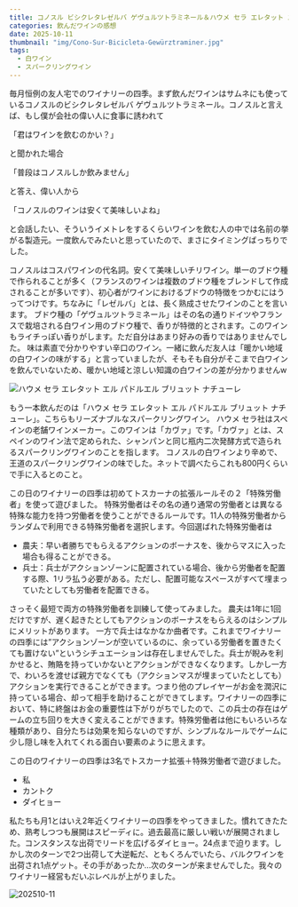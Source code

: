 ```yaml
---
title: コノスル ビシクレタレゼルバ ゲヴュルツトラミネール＆ハウメ セラ エレタット エル パドルエル ブリュット ナチューレ
categories: 飲んだワインの感想
date: 2025-10-11
thumbnail: "img/Cono-Sur-Bicicleta-Gewürztraminer.jpg"
tags:
  - 白ワイン
  - スパークリングワイン
---
```


毎月恒例の友人宅でのワイナリーの四季。まず飲んだワインはサムネにも使っているコノスルのビシクレタレゼルバ ゲヴュルツトラミネール。コノスルと言えば、もし僕が会社の偉い人に食事に誘われて

「君はワインを飲むのかい？」

と聞かれた場合

「普段はコノスルしか飲みません」

と答え、偉い人から

「コノスルのワインは安くて美味しいよね」

と会話したい、そういうイメトレをするくらいワインを飲む人の中では名前の挙がる製造元。一度飲んでみたいと思っていたので、まさにタイミングばっちりでした。

コノスルはコスパワインの代名詞。安くて美味しいチリワイン。単一のブドウ種で作られることが多く（フランスのワインは複数のブドウ種をブレンドして作成されることが多いです）、初心者がワインにおけるブドウの特徴をつかむにはうってつけです。ちなみに「レゼルバ」とは、長く熟成させたワインのことを言います。
ブドウ種の「ゲヴュルツトラミネール」はその名の通りドイツやフランスで栽培される白ワイン用のブドウ種で、香りが特徴的とされます。このワインもライチっぽい香りがします。ただ自分はあまり好みの香りではありませんでした。
味は素直で分かりやすい辛口のワイン。一緒に飲んだ友人は「暖かい地域の白ワインの味がする」と言っていましたが、そもそも自分がそこまで白ワインを飲んでいないため、暖かい地域と涼しい知識の白ワインの差が分かりませんw

![ハウメ セラ エレタット エル パドルエル ブリュット ナチューレ](/img/jaume-serra-heretat-el-padruell-cava-brut-nature.jpg)

もう一本飲んだのは「ハウメ セラ エレタット エル パドルエル ブリュット ナチューレ」。こちらもリーズナブルなスパークリングワイン。
ハウメ セラ社はスペインの老舗ワインメーカー。このワインは「カヴァ」です。「カヴァ」とは、スペインのワイン法で定められた、シャンパンと同じ瓶内二次発酵方式で造られるスパークリングワインのことを指します。
コノスルの白ワインより辛めで、王道のスパークリングワインの味でした。ネットで調べたらこれも800円くらいで手に入るとのこと。

この日のワイナリーの四季は初めてトスカーナの拡張ルールその２「特殊労働者」を使って遊びました。
特殊労働者はその名の通り通常の労働者とは異なる特殊な能力を持つ労働者を使うことができるルールです。11人の特殊労働者からランダムで利用できる特殊労働者を選択します。今回選ばれた特殊労働者は

- 農夫：早い者勝ちでもらえるアクションのボーナスを、後からマスに入った場合も得ることができる。
- 兵士：兵士がアクションゾーンに配置されている場合、後から労働者を配置する際、1リラ払う必要がある。ただし、配置可能なスペースがすべて埋まっていたとしても労働者を配置できる。

さっそく最短で両方の特殊労働者を訓練して使ってみました。
農夫は1年に1回だけですが、遅く起きたとしてもアクションのボーナスをもらえるのはシンプルにメリットがあります。
一方で兵士はなかなか曲者です。これまでワイナリーの四季には”アクションゾーンが空いているのに、余っている労働者を置きたくても置けない”というシチュエーションは存在しませんでした。兵士が睨みを利かせると、賄賂を持っていかないとアクションができなくなります。しかし一方で、わいろを渡せば親方でなくても（アクションマスが埋まっていたとしても）アクションを実行できることができます。つまり他のプレイヤーがお金を潤沢に持っている場合、却って相手を助けることができてします。ワイナリーの四季において、特に終盤はお金の重要性は下がりがちでしたので、この兵士の存在はゲームの立ち回りを大きく変えることができます。特殊労働者は他にもいろいろな種類があり、自分たちは効果を知らないのですが、シンプルなルールでゲームに少し隠し味を入れてくれる面白い要素のように思えます。

この日のワイナリーの四季は3名でトスカーナ拡張＋特殊労働者で遊びました。

- 私
- カントク
- ダイヒョー

私たちも月1とはいえ2年近くワイナリーの四季をやってきました。慣れてきたため、熟考しつつも展開はスピーディに。過去最高に厳しい戦いが展開されました。コンスタンスな出荷でリードを広げるダイヒョー。24点まで迫ります。しかし次のターンで2つ出荷して大逆転だ、ともくろんでいたら、バルクワインを出荷され1点ゲット。その手があったか…次のターンが来ませんでした。我々のワイナリー経営もだいぶレベルが上がりました。

![202510-11](/img/2025-10-11.jpg)